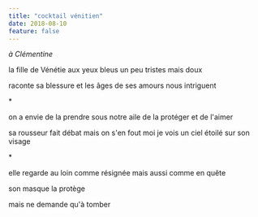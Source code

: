 ```yaml
---
title: "cocktail vénitien"
date: 2018-08-10
feature: false
---
```


*à Clémentine*

la fille de Vénétie
aux yeux bleus un peu tristes mais doux

raconte sa blessure
et les âges de ses amours nous intriguent

\*

on a envie de la prendre sous notre aile
de la protéger et de l'aimer

sa rousseur fait débat mais on s'en fout
moi je vois un ciel étoilé sur son visage

\*

elle regarde au loin comme résignée
mais aussi comme en quête

son masque la protège

mais ne demande qu'à tomber
